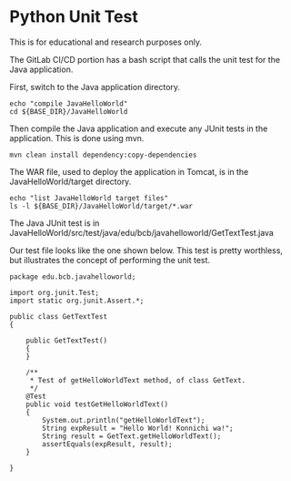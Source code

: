 # Python Unit Test

This is for educational and research purposes only. 

The GitLab CI/CD portion has a bash script that calls the unit test for the Java application.

First, switch to the Java application directory.

```
echo "compile JavaHelloWorld"
cd ${BASE_DIR}/JavaHelloWorld
```

Then compile the Java application and execute any JUnit tests in the application. This is done using mvn.

```
mvn clean install dependency:copy-dependencies
```

The WAR file, used to deploy the application in Tomcat, is in the JavaHelloWorld/target directory.

```
echo "list JavaHelloWorld target files"
ls -l ${BASE_DIR}/JavaHelloWorld/target/*.war
```

The Java JUnit test is in JavaHelloWorld/src/test/java/edu/bcb/javahelloworld/GetTextTest.java

Our test file looks like the one shown below. This test is pretty worthless, but illustrates the concept of performing the unit test.

```
package edu.bcb.javahelloworld;

import org.junit.Test;
import static org.junit.Assert.*;

public class GetTextTest
{
	
	public GetTextTest()
	{
	}
	
	/**
	 * Test of getHelloWorldText method, of class GetText.
	 */
	@Test
	public void testGetHelloWorldText()
	{
		System.out.println("getHelloWorldText");
		String expResult = "Hello World! Konnichi wa!";
		String result = GetText.getHelloWorldText();
		assertEquals(expResult, result);
	}

}
```


